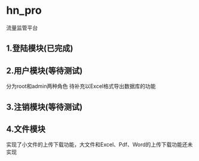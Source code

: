 # hn_pro
流量监管平台

## 1.登陆模块(已完成)
## 2.用户模块(等待测试)
分为root和admin两种角色
待补充以Excel格式导出数据库的功能
## 3.注销模块(等待测试)
## 4.文件模块
实现了小文件的上传下载功能，大文件和Excel、Pdf、Word的上传下载功能还未实现
